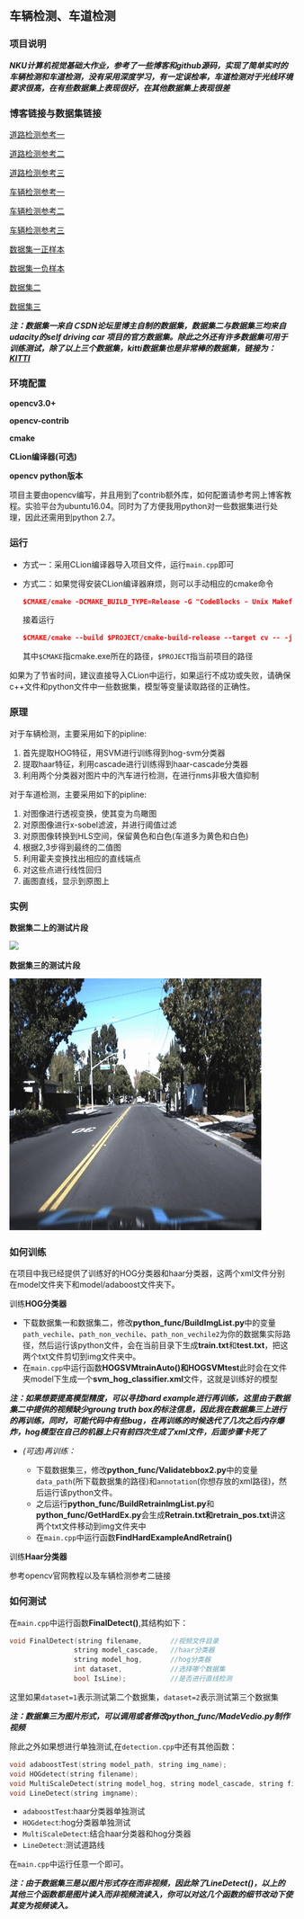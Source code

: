 ## 车辆检测、车道检测

### 项目说明

***NKU计算机视觉基础大作业，参考了一些博客和github源码，实现了简单实时的车辆检测和车道检测，没有采用深度学习，有一定误检率，车道检测对于光线环境要求很高，在有些数据集上表现很好，在其他数据集上表现很差***



### 博客链接与数据集链接

[道路检测参考一](https://zhuanlan.zhihu.com/p/31623107)

[道路检测参考二](https://zhuanlan.zhihu.com/p/29113411)

[道路检测参考三](https://zhuanlan.zhihu.com/p/35134563)

[车辆检测参考一](https://zhuanlan.zhihu.com/p/35607432)

[车辆检测参考二](https://blog.csdn.net/lhbbzh/article/details/42345931)

[车辆检测参考三](https://towardsdatascience.com/vehicles-tracking-with-hog-and-linear-svm-c9f27eaf521a)

[数据集一正样本](http://download.csdn.net/detail/zhuangxiaobin/7326197)

[数据集一负样本](http://download.csdn.net/detail/zhuangxiaobin/7326205)

[数据集二](https://link.zhihu.com/?target=https%3A//pan.baidu.com/s/13nCrYRdeK7TydsUiDiuHNA)

[数据集三](https://github.com/udacity/self-driving-car/tree/master/annotations)

***注：数据集一来自ＣSDN论坛里博主自制的数据集，数据集二与数据集三均来自udacity的self driving car 项目的官方数据集。除此之外还有许多数据集可用于训练测试，除了以上三个数据集，kitti数据集也是非常棒的数据集，链接为：[KITTI](http://www.cvlibs.net/datasets/kitti/)***



### 环境配置

**opencv3.0+**

**opencv-contrib**

**cmake**

**CLion编译器(可选)**

**opencv python版本**

项目主要由opencv编写，并且用到了contrib额外库，如何配置请参考网上博客教程。实验平台为ubuntu16.04。同时为了方便我用python对一些数据集进行处理，因此还需用到python 2.7。



### 运行

- 方式一：采用CLion编译器导入项目文件，运行```main.cpp```即可

- 方式二：如果觉得安装CLion编译器麻烦，则可以手动相应的cmake命令

  ```cmake
  $CMAKE/cmake -DCMAKE_BUILD_TYPE=Release -G "CodeBlocks - Unix Makefiles" $PROJECT
  ```

  接着运行

  ```cmake
  $CMAKE/cmake --build $PROJECT/cmake-build-release --target cv -- -j 2
  ```

  其中```$CMAKE```指cmake.exe所在的路径，```$PROJECT```指当前项目的路径

如果为了节省时间，建议直接导入CLion中运行，如果运行不成功或失败，请确保c++文件和python文件中一些数据集，模型等变量读取路径的正确性。





### 原理

对于车辆检测，主要采用如下的pipline:

1. 首先提取HOG特征，用SVM进行训练得到hog-svm分类器
2. 提取haar特征，利用cascade进行训练得到haar-cascade分类器
3. 利用两个分类器对图片中的汽车进行检测，在进行nms非极大值抑制

对于车道检测，主要采用如下的pipline:

1. 对图像进行透视变换，使其变为鸟瞰图
2. 对原图像进行x-sobel滤波，并进行阈值过滤
3. 对原图像转换到HLS空间，保留黄色和白色(车道多为黄色和白色)
4. 根据2,3步得到最终的二值图
5. 利用霍夫变换找出相应的直线端点
6. 对这些点进行线性回归
7. 画图直线，显示到原图上



### 实例

**数据集二上的测试片段**

![](./figure/img1.gif)

**数据集三的测试片段**

![](./figure/img2.gif)





### 如何训练

在项目中我已经提供了训练好的HOG分类器和haar分类器，这两个xml文件分别在model文件夹下和model/adaboost文件夹下。

训练**HOG分类器**

- 下载数据集一和数据集二，修改**python_func/BuildImgList.py**中的变量```path_vechile```、```path_non_vechile```、```path_non_vechile2```为你的数据集实际路径，然后运行该python文件，会在当前目录下生成**train.txt**和**test.txt**，把这两个txt文件剪切到img文件夹中。
- 在```main.cpp```中运行函数**HOGSVMtrainAuto()**和**HOGSVMtest**此时会在文件夹model下生成一个**svm_hog_classifier.xml**文件，这就是训练好的模型

***注：如果想要提高模型精度，可以寻找hard example进行再训练，这里由于数据集二中提供的视频缺少groung truth box的标注信息，因此我在数据集三上进行的再训练，同时，可能代码中有些bug，在再训练的时候迭代了几次之后内存爆炸，hog模型在自己的机器上只有前四次生成了xml文件，后面步骤卡死了***

- *(可选)再训练：*

  - 下载数据集三，修改**python_func/Validatebbox2.py**中的变量```data_path```(所下载数据集的路径)和```annotation```(你想存放的xml路径)，然后运行该python文件。
  - 之后运行**python_func/BuildRetrainImgList.py**和**python_func/GetHardEx.py**会生成**Retrain.txt和retrain_pos.txt**讲这两个txt文件移动到img文件夹中
  - 在```main.cpp```中运行函数**FindHardExampleAndRetrain()**

  

训练**Haar分类器**

参考opencv官网教程以及车辆检测参考二链接



### 如何测试

在```main.cpp```中运行函数**FinalDetect()**,其结构如下：

```c++
void FinalDetect(string filename, 		//视频文件目录
				string model_cascade, 	//haar分类器
				string model_hog,		//hog分类器
				int dataset, 			//选择哪个数据集
				bool IsLine);			//是否进行直线检测
```

这里如果```dataset=1```表示测试第二个数据集，```dataset=2```表示测试第三个数据集

***注：数据集三为图片形式，可以调用或者修改python_func/MadeVedio.py制作视频***

除此之外如果想进行单独测试,在```detection.cpp```中还有其他函数：

```c++
void adaboostTest(string model_path, string img_name);
void HOGdetect(string filename);
void MultiScaleDetect(string model_hog, string model_cascade, string filename);
void LineDetect(string imgname);
```

- ```adaboostTest```:haar分类器单独测试
- ```HOGdetect```:hog分类器单独测试
- ```MultiScaleDetect```:结合haar分类器和hog分类器
- ```LineDetect```:测试道路线

在```main.cpp```中运行任意一个即可。

***注：由于数据集三是以图片形式存在而非视频，因此除了LineDetect()，以上的其他三个函数都是图片读入而非视频流读入，你可以对这几个函数的细节改动下使其变为视频读入。***



